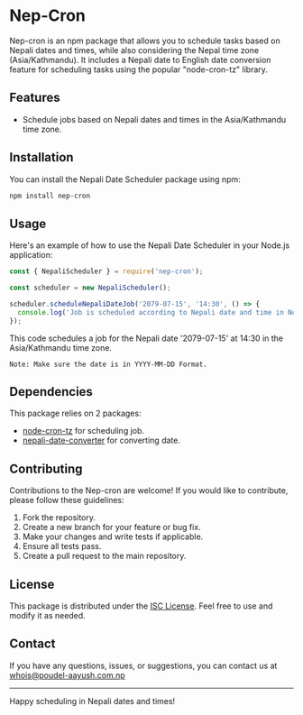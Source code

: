 # Nep-Cron

Nep-cron is an npm package that allows you to schedule tasks based on Nepali dates and times, while also considering the Nepal time zone (Asia/Kathmandu). It includes a Nepali date to English date conversion feature for scheduling tasks using the popular "node-cron-tz" library.

## Features

- Schedule jobs based on Nepali dates and times in the Asia/Kathmandu time zone.

## Installation

You can install the Nepali Date Scheduler package using npm:

```bash
npm install nep-cron
```

## Usage
Here's an example of how to use the Nepali Date Scheduler in your Node.js application:

```javascript
const { NepaliScheduler } = require('nep-cron');

const scheduler = new NepaliScheduler();

scheduler.scheduleNepaliDateJob('2079-07-15', '14:30', () => {
  console.log('Job is scheduled according to Nepali date and time in Nepal time zone.');
});

```
This code schedules a job for the Nepali date '2079-07-15' at 14:30 in the Asia/Kathmandu time zone.

`Note: Make sure the date is in YYYY-MM-DD Format.`

## Dependencies
This package relies on 2 packages:
- [node-cron-tz](https://www.npmjs.com/package/node-cron-tz) for scheduling job.
- [nepali-date-converter](https://www.npmjs.com/package/@sbmdkl/nepali-date-converter) for converting date.

## Contributing
Contributions to the Nep-cron are welcome! If you would like to contribute, please follow these guidelines:

1. Fork the repository.
2. Create a new branch for your feature or bug fix.
3. Make your changes and write tests if applicable.
4. Ensure all tests pass.
5. Create a pull request to the main repository.

## License
This package is distributed under the [ISC License](https://github.com/cyberbandityt/nep-cron/blob/main/License.txt). Feel free to use and modify it as needed.

## Contact
If you have any questions, issues, or suggestions, you can contact us at whois@poudel-aayush.com.np

----------------------------------
Happy scheduling in Nepali dates and times!
